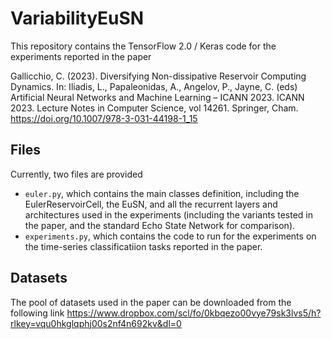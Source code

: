 # VariabilityEuSN

This repository contains the TensorFlow 2.0 / Keras code for the experiments reported in the paper

Gallicchio, C. (2023). Diversifying Non-dissipative Reservoir Computing Dynamics. In: Iliadis, L., Papaleonidas, A., Angelov, P., Jayne, C. (eds) Artificial Neural Networks and Machine Learning – ICANN 2023. ICANN 2023. Lecture Notes in Computer Science, vol 14261. Springer, Cham. https://doi.org/10.1007/978-3-031-44198-1_15

## Files
Currently, two files are provided

* `euler.py`, which contains the main classes definition, including the EulerReservoirCell, the EuSN, and all the recurrent layers and architectures used in the experiments (including the variants tested in the paper, and the standard Echo State Network for comparison).
* `experiments.py`, which contains the code to run for the experiments on the time-series classificatiion tasks reported in the paper.

## Datasets

The pool of datasets used in the paper can be downloaded from the following link 
https://www.dropbox.com/scl/fo/0kbqezo00vye79sk3lvs5/h?rlkey=vqu0hkglqphj00s2nf4n692kv&dl=0
